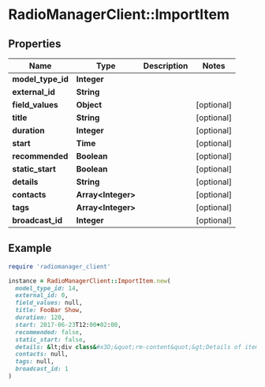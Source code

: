 # RadioManagerClient::ImportItem

## Properties

| Name | Type | Description | Notes |
| ---- | ---- | ----------- | ----- |
| **model_type_id** | **Integer** |  |  |
| **external_id** | **String** |  |  |
| **field_values** | **Object** |  | [optional] |
| **title** | **String** |  | [optional] |
| **duration** | **Integer** |  | [optional] |
| **start** | **Time** |  | [optional] |
| **recommended** | **Boolean** |  | [optional] |
| **static_start** | **Boolean** |  | [optional] |
| **details** | **String** |  | [optional] |
| **contacts** | **Array&lt;Integer&gt;** |  | [optional] |
| **tags** | **Array&lt;Integer&gt;** |  | [optional] |
| **broadcast_id** | **Integer** |  | [optional] |

## Example

```ruby
require 'radiomanager_client'

instance = RadioManagerClient::ImportItem.new(
  model_type_id: 14,
  external_id: 0,
  field_values: null,
  title: FooBar Show,
  duration: 120,
  start: 2017-06-23T12:00+02:00,
  recommended: false,
  static_start: false,
  details: &lt;div class&#x3D;&quot;rm-content&quot;&gt;Details of item&lt;/div&gt;\n,
  contacts: null,
  tags: null,
  broadcast_id: 1
)
```

